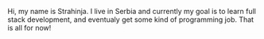 Hi, my name is Strahinja.
I live in Serbia and currently my goal is to learn full stack development, and eventualy get some kind of programming job.
That is all for now!
